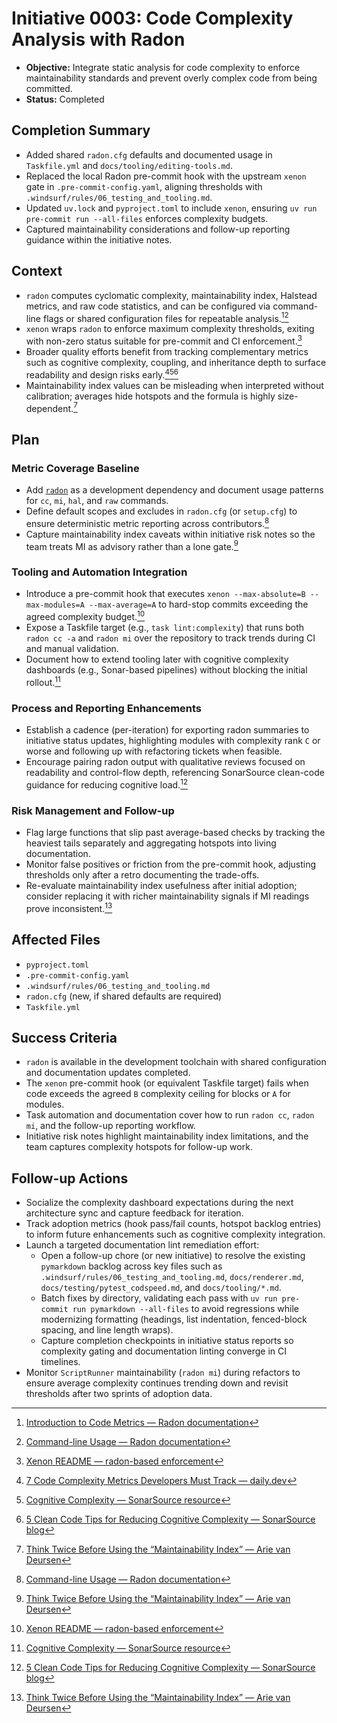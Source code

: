 # Initiative 0003: Code Complexity Analysis with Radon

* **Objective:** Integrate static analysis for code complexity to enforce maintainability standards and prevent overly complex code from being committed.
* **Status:** Completed

## Completion Summary

* Added shared `radon.cfg` defaults and documented usage in `Taskfile.yml` and `docs/tooling/editing-tools.md`.
* Replaced the local Radon pre-commit hook with the upstream `xenon` gate in `.pre-commit-config.yaml`, aligning thresholds with `.windsurf/rules/06_testing_and_tooling.md`.
* Updated `uv.lock` and `pyproject.toml` to include `xenon`, ensuring `uv run pre-commit run --all-files` enforces complexity budgets.
* Captured maintainability considerations and follow-up reporting guidance within the initiative notes.

## Context

* `radon` computes cyclomatic complexity, maintainability index, Halstead metrics, and raw code statistics, and can be configured via command-line flags or shared configuration files for repeatable analysis.[^radon-intro][^radon-cli]
* `xenon` wraps `radon` to enforce maximum complexity thresholds, exiting with non-zero status suitable for pre-commit and CI enforcement.[^xenon]
* Broader quality efforts benefit from tracking complementary metrics such as cognitive complexity, coupling, and inheritance depth to surface readability and design risks early.[^dailydev][^sonar-cognitive][^sonar-clean-code]
* Maintainability index values can be misleading when interpreted without calibration; averages hide hotspots and the formula is highly size-dependent.[^maintainability]

## Plan

### Metric Coverage Baseline

* Add [`radon`](https://radon.readthedocs.io/) as a development dependency and document usage patterns for `cc`, `mi`, `hal`, and `raw` commands.
* Define default scopes and excludes in `radon.cfg` (or `setup.cfg`) to ensure deterministic metric reporting across contributors.[^radon-cli]
* Capture maintainability index caveats within initiative risk notes so the team treats MI as advisory rather than a lone gate.[^maintainability]

### Tooling and Automation Integration

* Introduce a pre-commit hook that executes `xenon --max-absolute=B --max-modules=A --max-average=A` to hard-stop commits exceeding the agreed complexity budget.[^xenon]
* Expose a Taskfile target (e.g., `task lint:complexity`) that runs both `radon cc -a` and `radon mi` over the repository to track trends during CI and manual validation.
* Document how to extend tooling later with cognitive complexity dashboards (e.g., Sonar-based pipelines) without blocking the initial rollout.[^sonar-cognitive]

### Process and Reporting Enhancements

* Establish a cadence (per-iteration) for exporting radon summaries to initiative status updates, highlighting modules with complexity rank `C` or worse and following up with refactoring tickets when feasible.
* Encourage pairing radon output with qualitative reviews focused on readability and control-flow depth, referencing SonarSource clean-code guidance for reducing cognitive load.[^sonar-clean-code]

### Risk Management and Follow-up

* Flag large functions that slip past average-based checks by tracking the heaviest tails separately and aggregating hotspots into living documentation.
* Monitor false positives or friction from the pre-commit hook, adjusting thresholds only after a retro documenting the trade-offs.
* Re-evaluate maintainability index usefulness after initial adoption; consider replacing it with richer maintainability signals if MI readings prove inconsistent.[^maintainability]

## Affected Files

* `pyproject.toml`
* `.pre-commit-config.yaml`
* `.windsurf/rules/06_testing_and_tooling.md`
* `radon.cfg` (new, if shared defaults are required)
* `Taskfile.yml`

## Success Criteria

* `radon` is available in the development toolchain with shared configuration and documentation updates completed.
* The `xenon` pre-commit hook (or equivalent Taskfile target) fails when code exceeds the agreed `B` complexity ceiling for blocks or `A` for modules.
* Task automation and documentation cover how to run `radon cc`, `radon mi`, and the follow-up reporting workflow.
* Initiative risk notes highlight maintainability index limitations, and the team captures complexity hotspots for follow-up work.

## Follow-up Actions

* Socialize the complexity dashboard expectations during the next architecture sync and capture feedback for iteration.
* Track adoption metrics (hook pass/fail counts, hotspot backlog entries) to inform future enhancements such as cognitive complexity integration.
* Launch a targeted documentation lint remediation effort:
  * Open a follow-up chore (or new initiative) to resolve the existing `pymarkdown` backlog across key files such as `.windsurf/rules/06_testing_and_tooling.md`, `docs/renderer.md`, `docs/testing/pytest_codspeed.md`, and `docs/tooling/*.md`.
  * Batch fixes by directory, validating each pass with `uv run pre-commit run pymarkdown --all-files` to avoid regressions while modernizing formatting (headings, list indentation, fenced-block spacing, and line length wraps).
  * Capture completion checkpoints in initiative status reports so complexity gating and documentation linting converge in CI timelines.
* Monitor `ScriptRunner` maintainability (`radon mi`) during refactors to ensure average complexity continues trending down and revisit thresholds after two sprints of adoption data.

[^radon-intro]: [Introduction to Code Metrics — Radon documentation](https://radon.readthedocs.io/en/latest/intro.html)
[^radon-cli]: [Command-line Usage — Radon documentation](https://radon.readthedocs.io/en/latest/commandline.html)
[^xenon]: [Xenon README — radon-based enforcement](https://raw.githubusercontent.com/rubik/xenon/master/README.rst)
[^dailydev]: [7 Code Complexity Metrics Developers Must Track — daily.dev](https://daily.dev/blog/7-code-complexity-metrics-developers-must-track)
[^sonar-cognitive]: [Cognitive Complexity — SonarSource resource](https://www.sonarsource.com/resources/cognitive-complexity/)
[^sonar-clean-code]: [5 Clean Code Tips for Reducing Cognitive Complexity — SonarSource blog](https://www.sonarsource.com/blog/5-clean-code-tips-for-reducing-cognitive-complexity/)
[^maintainability]: [Think Twice Before Using the “Maintainability Index” — Arie van Deursen](https://avandeursen.com/2014/08/29/think-twice-before-using-the-maintainability-index/)
